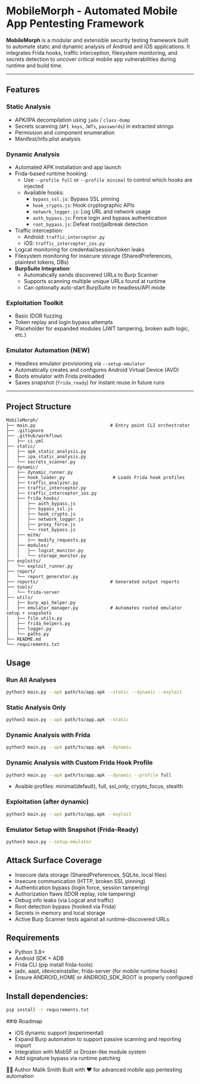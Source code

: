 # MobileMorph - Automated Mobile App Pentesting Framework

**MobileMorph** is a modular and extensible security testing framework built to automate static and dynamic analysis of Android and iOS applications. It integrates Frida hooks, traffic interception, filesystem monitoring, and secrets detection to uncover critical mobile app vulnerabilities during runtime and build time.

---

## Features

### Static Analysis
- APK/IPA decompilation using `jadx` / `class-dump`
- Secrets scanning (`API keys`, `JWTs`, `passwords`) in extracted strings
- Permission and component enumeration
- Manifest/Info.plist analysis

### Dynamic Analysis
- Automated APK installation and app launch
- Frida-based runtime hooking:
  - Use `--profile full` or `--profile minimal` to control which hooks are injected
  - Available hooks:  
    - `bypass_ssl.js`: Bypass SSL pinning
    - `hook_crypto.js`: Hook cryptographic APIs
    - `network_logger.js`: Log URL and network usage
    - `auth_bypass.js`: Force login and bypass authentication
    - `root_bypass.js`: Defeat root/jailbreak detection
- Traffic interception:
  - Android: `traffic_interceptor.py`
  - iOS: `traffic_interceptor_ios.py`
- Logcat monitoring for credential/session/token leaks
- Filesystem monitoring for insecure storage (SharedPreferences, plaintext tokens, DBs)
- **BurpSuite Integration**:
  - Automatically sends discovered URLs to Burp Scanner
  - Supports scanning multiple unique URLs found at runtime
  - Can optionally auto-start BurpSuite in headless/API mode

### Exploitation Toolkit
- Basic IDOR fuzzing
- Token replay and login bypass attempts
- Placeholder for expanded modules (JWT tampering, broken auth logic, etc.)

### Emulator Automation (NEW)
- Headless emulator provisioning via `--setup-emulator`
- Automatically creates and configures Android Virtual Device (AVD)
- Boots emulator with Frida preloaded
- Saves snapshot (`frida_ready`) for instant reuse in future runs

---

## Project Structure

```plaintext
MobileMorph/
├── main.py                            # Entry point CLI orchestrator
├── .gitignore
├── .github/workflows
│   ├── ci.yml
├── static/
│   ├── apk_static_analysis.py
│   ├── ipa_static_analysis.py
│   └── secrets_scanner.py
├── dynamic/
│   ├── dynamic_runner.py
│   ├── hook_loader.py                  # Loads Frida hook profiles
│   ├── traffic_analyzer.py
│   ├── traffic_interceptor.py
│   ├── traffic_interceptor_ios.py
│   ├── frida_hooks/
│   │   ├── auth_bypass.js
│   │   ├── bypass_ssl.js
│   │   ├── hook_crypto.js
│   │   ├── network_logger.js
│   │   ├── proxy_force.js
│   │   └── root_bypass.js
│   ├── mitm/
│   │   ├── modify_requests.py
│   ├── modules/
│   │   ├── logcat_monitor.py
│   │   └── storage_monitor.py
├── exploits/
│   └── exploit_runner.py
├── report/
│   └── report_generator.py
├── reports/                           # Generated output reports
├── tools/
│   └── frida-server
├── utils/
│   ├── burp_api_helper.py            
│   ├── emulator_manager.py            # Automates rooted emulator setup + snapshots
│   ├── file_utils.py
│   ├── frida_helpers.py
│   ├── logger.py
│   └── paths.py
├── README.md
└── requirements.txt
```

## Usage
### Run All Analyses
```bash
python3 main.py --apk path/to/app.apk --static --dynamic --exploit
```
### Static Analysis Only
```bash
python3 main.py --apk path/to/app.apk --static
```
### Dynamic Analysis with Frida
```bash
python3 main.py --apk path/to/app.apk --dynamic
```
### Dynamic Analysis with Custom Frida Hook Profile
```bash
python3 main.py --apk path/to/app.apk --dynamic --profile full
```
  - Avaible profiles: minimal(default), full, ssl_only, crypto_focus, stealth 
### Exploitation (after dynamic)
```bash
python3 main.py --apk path/to/app.apk --exploit
```
### Emulator Setup with Snapshot (Frida-Ready)
```bash
python3 main.py --setup-emulator
```

## Attack Surface Coverage
- Insecure data storage (SharedPreferences, SQLite, local files)
- Insecure communication (HTTP, broken SSL pinning)
- Authentication bypass (login force, session tampering)
- Authorization flaws (IDOR replay, role tampering)
- Debug info leaks (via Logcat and traffic)
- Root detection bypass (hooked via Frida)
- Secrets in memory and local storage
- Active Burp Scanner tests against all runtime-discovered URLs

## Requirements
- Python 3.8+
- Android SDK + ADB
- Frida CLI (pip install frida-tools)
- jadx, aapt, ideviceinstaller, frida-server (for mobile runtime hooks)
- Ensure ANDROID_HOME or ANDROID_SDK_ROOT is properly configured

## Install dependencies:
```bash
pip install -r requirements.txt
```

##⚙️ Roadmap
- iOS dynamic support (experimental)
- Expand Burp automation to support passive scanning and reporting import
- Integration with MobSF or Drozer-like module system
- Add signature bypass via runtime patching



👨‍💻 Author
Malik Smith
Built with ❤️ for advanced mobile app pentesting automation
